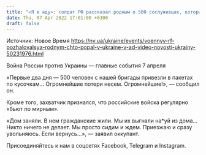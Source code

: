 ```yaml
---
title: "«Я в аду»: солдат РФ рассказал родным о 500 сослуживцах, которых «привезли в пакетах по кусочкам»"
date: Thu, 07 Apr 2022 17:01:00 +0300
draft: false
---
```

Источник: Новое Время https://nv.ua/ukraine/events/voennyy-rf-pozhalovalsya-rodnym-chto-popal-v-ukraine-v-ad-video-novosti-ukrainy-50231976.html


Война России против Украины — главные события 7 апреля

«Первые два дня — 500 человек с нашей бригады привезли в пакетах по кусочкам… Огромнейшие потери несем. Огромнейшие!», — сообщил он.

Кроме того, захватчик признался, что российские войска регулярно «бьют по мирным».

«Дом заняли. В нем гражданские жили. Мы их выгнали на*уй из дома… Никто ничего не делает. Мы просто сидим и ждем. Приезжаю и сразу увольняюсь. Если вернусь…», — заявил оккупант.

Присоединяйтесь к нам в соцсетях Facebook, Telegram и Instagram.
